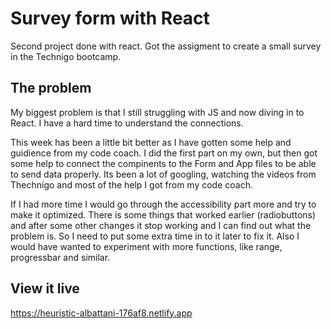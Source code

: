 # Survey form with React

Second project done with react. Got the assigment to create a small survey in the Technigo bootcamp. 


## The problem

My biggest problem is that I still struggling with JS and now diving in to React. I have a hard time to understand the connections. 

This week has been a little bit better as I have gotten some help and guidience from my code coach. 
I did the first part on my own, but then got some help to connect the compinents to the Form and App files to be able to send data properly. 
Its been a lot of googling, watching the videos from Thechnigo and most of the help I got from my code coach. 

If I had more time I would go through the accessibility part more and try to make it optimized. There is some things that worked earlier (radiobuttons) and after some other changes it stop working and I can find out what the problem is. So I need to put some extra time in to it later to fix it.
Also I would have wanted to experiment with more functions, like range, progressbar and similar.


## View it live

https://heuristic-albattani-176af8.netlify.app


